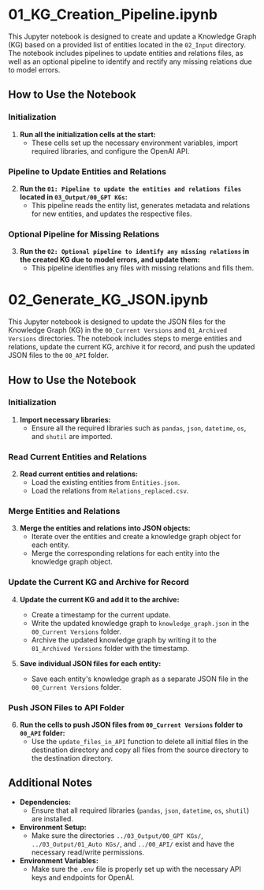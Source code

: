 # 01_KG_Creation_Pipeline.ipynb

This Jupyter notebook is designed to create and update a Knowledge Graph (KG) based on a provided list of entities located in the `02_Input` directory. The notebook includes pipelines to update entities and relations files, as well as an optional pipeline to identify and rectify any missing relations due to model errors.

## How to Use the Notebook

### Initialization
1. **Run all the initialization cells at the start:**
    - These cells set up the necessary environment variables, import required libraries, and configure the OpenAI API.

### Pipeline to Update Entities and Relations
2. **Run the `01: Pipeline to update the entities and relations files` located in `03_Output/00_GPT KGs`:**
    - This pipeline reads the entity list, generates metadata and relations for new entities, and updates the respective files.

### Optional Pipeline for Missing Relations
3. **Run the `02: Optional pipeline to identify any missing relations` in the created KG due to model errors, and update them:**
    - This pipeline identifies any files with missing relations and fills them.



# 02_Generate_KG_JSON.ipynb

This Jupyter notebook is designed to update the JSON files for the Knowledge Graph (KG) in the `00_Current Versions` and `01_Archived Versions` directories. The notebook includes steps to merge entities and relations, update the current KG, archive it for record, and push the updated JSON files to the `00_API` folder.

## How to Use the Notebook

### Initialization
1. **Import necessary libraries:**
    - Ensure all the required libraries such as `pandas`, `json`, `datetime`, `os`, and `shutil` are imported.

### Read Current Entities and Relations
2. **Read current entities and relations:**
    - Load the existing entities from `Entities.json`.
    - Load the relations from `Relations_replaced.csv`.

### Merge Entities and Relations
3. **Merge the entities and relations into JSON objects:**
    - Iterate over the entities and create a knowledge graph object for each entity.
    - Merge the corresponding relations for each entity into the knowledge graph object.

### Update the Current KG and Archive for Record
4. **Update the current KG and add it to the archive:**
    - Create a timestamp for the current update.
    - Write the updated knowledge graph to `knowledge_graph.json` in the `00_Current Versions` folder.
    - Archive the updated knowledge graph by writing it to the `01_Archived Versions` folder with the timestamp.

5. **Save individual JSON files for each entity:**
    - Save each entity's knowledge graph as a separate JSON file in the `00_Current Versions` folder.

### Push JSON Files to API Folder
6. **Run the cells to push JSON files from `00_Current Versions` folder to `00_API` folder:**
    - Use the `update_files_in_API` function to delete all initial files in the destination directory and copy all files from the source directory to the destination directory.


## Additional Notes
- **Dependencies:**
    - Ensure that all required libraries (`pandas`, `json`, `datetime`, `os`, `shutil`) are installed.
- **Environment Setup:**
    - Make sure the directories `../03_Output/00_GPT KGs/`, `../03_Output/01_Auto KGs/`, and `../00_API/` exist and have the necessary read/write permissions.
- **Environment Variables:**
    - Make sure the `.env` file is properly set up with the necessary API keys and endpoints for OpenAI.